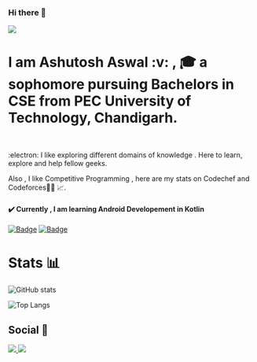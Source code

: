 ### Hi there 👋            <p> ![](https://visitor-badge.laobi.icu/badge?page_id=yellowHatpro.yellowHatpro) </p>    


<h1> I am Ashutosh Aswal :v: , 🎓 a sophomore pursuing Bachelors in CSE from PEC University of Technology, Chandigarh.  </h1>
<br>
<p>
:electron: I like exploring different domains of knowledge . Here to learn, explore and help fellow geeks.
</p>
 Also , I like Competitive Programming , here are my stats on Codechef and Codeforces👨‍💻 📈.  

#### ✔️ Currently , I am learning Android Developement in Kotlin 
 
 <a href="https://www.codechef.com/users/ashutosh3119"> ![Badge](https://cp-logo.vercel.app/codechef/Ashutosh3119)</a>  <a href="https://codeforces.com/profile/Ashu3119"> ![Badge](https://cp-logo.vercel.app/codeforces/Ashu3119)  </a>


<h1> Stats 📊 </h1>

![GitHub stats](https://github-readme-stats.vercel.app/api?username=yellowHatpro&show_icons=true&theme=tokyonight)

![Top Langs](https://github-readme-stats.vercel.app/api/top-langs/?username=yellowhatpro&theme=tokyonight)


<h2>Social 🔗 </h2>

<p>
  <span>
<a href="https://www.linkedin.com/in/ashutosh-aswal-785101203">
<img src="https://img.shields.io/badge/LinkedIn-blue?style=for-the-badge&logo=linkedin&labelColor=blue">
</a>
    </span>
 <span>
  <a href="https://www.instagram.com/_aashu_aswal_/">
<img src="https://img.shields.io/badge/Instagram-E4405F?style=for-the-badge&logo=instagram&logoColor=white">
</a>
  </span>
</p>

